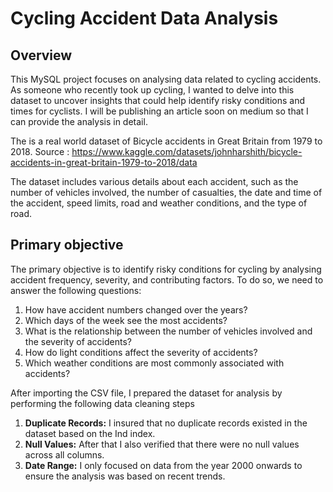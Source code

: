 # Cycling Accident Data Analysis
## Overview

This MySQL project focuses on analysing data related to cycling accidents. As someone who recently took up cycling, I wanted to delve into this dataset to uncover insights that could help identify risky conditions and times for cyclists. I will be publishing an article soon on medium so that I can provide the analysis in detail.

The is a real world dataset of Bicycle accidents in Great Britain from 1979 to 2018. 
Source : https://www.kaggle.com/datasets/johnharshith/bicycle-accidents-in-great-britain-1979-to-2018/data

The dataset includes various details about each accident, such as the number of vehicles involved, the number of casualties, the date and time of the accident, speed limits, road and weather conditions, and the type of road.

## Primary objective
The primary objective is to identify risky conditions for cycling by analysing accident frequency, severity, and contributing factors. To do so, we need to answer the following questions:

1. How have accident numbers changed over the years?
2. Which days of the week see the most accidents?
3. What is the relationship between the number of vehicles involved and the severity of accidents?
4. How do light conditions affect the severity of accidents?
5. Which weather conditions are most commonly associated with accidents?

After importing the CSV file, I prepared the dataset for analysis by performing the following data cleaning steps

1. **Duplicate Records:** I insured that no duplicate records existed in the dataset based on the Ind index.
2. **Null Values:** After that I also verified that there were no null values across all columns.
3. **Date Range:** I only focused on data from the year 2000 onwards to ensure the analysis was based on recent trends.
 
